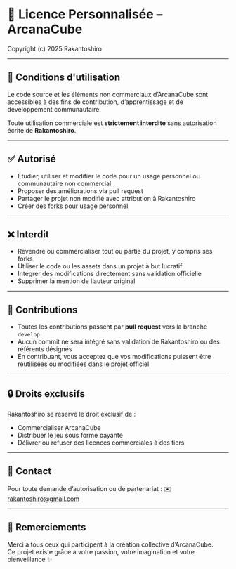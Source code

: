 # 📜 Licence Personnalisée – ArcanaCube

Copyright (c) 2025 Rakantoshiro

---

## 🧾 Conditions d'utilisation

Le code source et les éléments non commerciaux d’ArcanaCube sont accessibles à des fins de contribution, d’apprentissage et de développement communautaire.

Toute utilisation commerciale est **strictement interdite** sans autorisation écrite de **Rakantoshiro**.

---

## ✅ Autorisé

- Étudier, utiliser et modifier le code pour un usage personnel ou communautaire non commercial
- Proposer des améliorations via pull request
- Partager le projet non modifié avec attribution à Rakantoshiro
- Créer des forks pour usage personnel

---

## ❌ Interdit

- Revendre ou commercialiser tout ou partie du projet, y compris ses forks
- Utiliser le code ou les assets dans un projet à but lucratif
- Intégrer des modifications directement sans validation officielle
- Supprimer la mention de l’auteur original

---

## 👥 Contributions

- Toutes les contributions passent par **pull request** vers la branche `develop`
- Aucun commit ne sera intégré sans validation de Rakantoshiro ou des référents désignés
- En contribuant, vous acceptez que vos modifications puissent être réutilisées ou modifiées dans le projet officiel

---

## 🔒 Droits exclusifs

Rakantoshiro se réserve le droit exclusif de :

- Commercialiser ArcanaCube
- Distribuer le jeu sous forme payante
- Délivrer ou refuser des licences commerciales à des tiers

---

## 📩 Contact

Pour toute demande d’autorisation ou de partenariat :
✉️ rakantoshiro@gmail.com

---

## 🧙 Remerciements

Merci à tous ceux qui participent à la création collective d’ArcanaCube.  
Ce projet existe grâce à votre passion, votre imagination et votre bienveillance ✨

